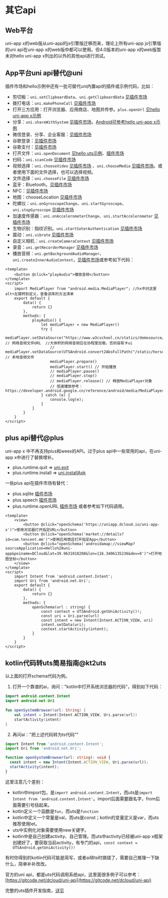 # 其它api

## Web平台

uni-app x的web版从uni-app的js引擎版迁移而来，理论上所有uni-app js引擎版的uni api在uni-app x的web版中都可以使用。但4.0版本的uni-app x的web版暂未对hello uni-app x列出的以外的其他api进行测试。

## App平台uni api替代@uni
插件市场和hello示例中还有一批可替代uni内置api的插件或示例代码，比如：
- 剪切板：`uni.setClipboardData`、`uni.getClipboardData` [见插件市场](https://ext.dcloud.net.cn/search?q=%E5%89%AA%E5%88%87%E6%9D%BF&orderBy=Relevance&cat1=8&cat2=81)
- 拨打电话：`uni.makePhoneCall` [见插件市场](https://ext.dcloud.net.cn/search?q=%E7%94%B5%E8%AF%9D&orderBy=Relevance&uni-appx=1)
- 打开三方应用：打开浏览器、应用商店、地图并传参。`plus.openUrl` [见hello uni-app x示例](https://gitcode.net/dcloud/hello-uni-app-x/-/blob/dev/pages/template/schema/schema.uvue)
- 分享：`uni.shareWithSystem` [见插件市场](https://ext.dcloud.net.cn/search?q=%E5%88%86%E4%BA%AB&orderBy=Relevance&uni-appx=1)，[Android可参考hello uni-app x示例](https://gitcode.net/dcloud/hello-uni-app-x/-/blob/dev/pages/template/share/share.uvue)
- 微信登录、分享、企业客服：[见插件市场](https://ext.dcloud.net.cn/search?q=%E5%BE%AE%E4%BF%A1%E7%99%BB%E5%BD%95&orderBy=Relevance&cat1=8&cat2=81&uni-appx=1)
- 谷歌登录：[见插件市场](https://ext.dcloud.net.cn/search?q=%E8%B0%B7%E6%AD%8C%E7%99%BB%E5%BD%95&orderBy=Relevance&uni-appx=1)
- 谷歌支付：[见插件市场](https://ext.dcloud.net.cn/search?q=%E8%B0%B7%E6%AD%8C%E6%94%AF%E4%BB%98&orderBy=Relevance&uni-appx=1)
- 打开文件：`uni.openDocument` [见hello uts示例](https://gitcode.net/dcloud/hello-uts/-/blob/dev/uni_modules/uts-nativepage/utssdk/app-android/index.uts)、[插件市场](https://ext.dcloud.net.cn/plugin?id=12731)
- 扫码：`uni.scanCode` [见插件市场](https://ext.dcloud.net.cn/search?q=%E6%89%AB%E7%A0%81&cat1=8&type=UpdatedDate)
- 视频选择：`uni.chooseVideo`  [见插件市场](https://ext.dcloud.net.cn/search?q=chooseVideo&orderBy=Relevance&uni-appx=1) 、`uni.chooseMedia` [见插件市场](https://ext.dcloud.net.cn/search?q=chooseMedia&orderBy=Relevance&uni-appx=1)。或者使用下面的文件选择，也可以选择视频。
- 文件选择：`uni.chooseFile` [见插件市场](https://ext.dcloud.net.cn/search?q=%E6%96%87%E4%BB%B6%E9%80%89%E6%8B%A9&cat1=8&cat2=81)
- 蓝牙：Bluetooth。[见插件市场](https://ext.dcloud.net.cn/search?q=%E8%93%9D%E7%89%99&orderBy=Relevance&cat1=8&cat2=81)
- NFC：[见插件市场](https://ext.dcloud.net.cn/search?q=nfc&orderBy=Relevance&cat1=8&cat2=81)
- 地图：chooseLocation [见插件市场](https://ext.dcloud.net.cn/search?q=%E5%9C%B0%E5%9B%BE&orderBy=Relevance&uni-appx=1)
- 陀螺仪：`uni.onGyroscopeChange`、`uni.startGyroscope`、`uni.stopGyroscope` [见插件市场](https://ext.dcloud.net.cn/plugin?id=17540)
- 加速度传感器：`uni.onAccelerometerChange`、`uni.startAccelerometer` [见插件市场](https://ext.dcloud.net.cn/plugin?id=17540)
- 生物识别：指纹识别。`uni.startSoterAuthentication` [见插件市场](https://ext.dcloud.net.cn/search?q=%E7%94%9F%E7%89%A9%E8%AE%A4%E8%AF%81&uni-appx=1)
- 震动：`uni.vibrate` [见插件市场](https://ext.dcloud.net.cn/search?q=%E9%9C%87%E5%8A%A8&uni-appx=1)
- 自定义相机：`uni.createCameraContext` [见插件市场](https://ext.dcloud.net.cn/search?q=%E7%9B%B8%E6%9C%BA&uni-appx=1)
- 录音：`uni.getRecorderManager` [见插件市场](https://ext.dcloud.net.cn/search?q=%E5%BD%95%E9%9F%B3&uni-appx=1)
- 播放音频：`uni.getBackgroundAudioManager`、`uni.createInnerAudioContext`，[见插件市场](https://ext.dcloud.net.cn/search?q=%E9%9F%B3%E9%A2%91%E6%92%AD%E6%94%BE&orderBy=Relevance&uni-appx=1)或参考如下代码：
```vue
<template>
	<button @click="playAudio">播放音频</button>
</template>
<script>
	import MediaPlayer from "android.media.MediaPlayer"; //hx中对这里alt+左键转到定义，查看该库的方法清单
	export default {
		data() {
			return {}
		},
		methods: {
			playAudio() {
				let mediaPlayer = new MediaPlayer()
				try {
					mediaPlayer.setDataSource("https://www.w3cschool.cn/statics/demosource/horse.mp3") // 网络音频文件URL  //大体积的网络音频应在协程里加载，否则容易卡ui
					// mediaPlayer.setDataSource(UTSAndroid.convert2AbsFullPath("/static/horse.mp3")) // 本地音频文件
					mediaPlayer.prepare()
					mediaPlayer.start() // 开始播放
					// mediaPlayer.pause()
					// mediaPlayer.stop()
					// mediaPlayer.release() // 释放MediaPlayer对象
					// 倍速播放参考：https://developer.android.google.cn/reference/android/media/MediaPlayer#setPlaybackParams(android.media.PlaybackParams)
				} catch (e) {
					console.log(e);
				}
			}
		}
	}
</script>
```

## plus api替代@plus
uni-app x 中不再支持plus和weex的API。过于plus api中一些常用的api，在uni-app x中进行了替换增补。
- plus.runtime.quit => [uni.exit](./exit.md)
- plus.runtime.install => [uni.installApk](./install-apk.md)

一些plus api在插件市场有替代：
- plus.sqlite [插件市场](https://ext.dcloud.net.cn/search?q=sqlite&uni-appx=1)
- plus.speech [插件市场](https://ext.dcloud.net.cn/search?q=%E6%96%87%E5%AD%97%E8%BD%AC%E8%AF%AD%E9%9F%B3&orderBy=Relevance&uni-appx=1)
- plus.runtime.openURL [插件市场](https://ext.dcloud.net.cn/plugin?id=17828)
或者参考如下代码调用。

```vue
<template>
	<view>
		<button @click="openSchema('https://uniapp.dcloud.io/uni-app-x')">使用浏览器打开指定URL</button>
		<button @click="openSchema('market://details?id=com.tencent.mm')">使用应用商店打开指定App</button>
		<button @click="openSchema('androidamap://viewMap?sourceApplication=Hello%20uni-app&poiname=DCloud&lat=39.9631018208&lon=116.3406135236&dev=0')">打开地图坐标</button>
	</view>
</template>
<script>
	import Intent from 'android.content.Intent';
	import Uri from 'android.net.Uri';
	export default {
		data() {
			return {}
		},
		methods: {
			openSchema(url : string) {
				const context = UTSAndroid.getUniActivity()!;
				const uri = Uri.parse(url)
				const intent = new Intent(Intent.ACTION_VIEW, uri)
				intent.setData(uri);
				context.startActivity(intent);
			}
		}
	}
</script>
```

## kotlin代码转uts简易指南@kt2uts

以上面的打开schema代码为例。

1. 打开一个靠谱的ai，询问："kotlin中打开系统浏览器的代码"，得到如下代码：
```kotlin
import android.content.Intent  
import android.net.Uri  
  
fun openSystemBrowser(url: String) {  
    val intent = Intent(Intent.ACTION_VIEW, Uri.parse(url))  
    startActivity(intent)  
}
```

2. 再问ai："把上述代码转为ts代码""
```ts
import Intent from 'android.content.Intent';
import Uri from 'android.net.Uri';

function openSystemBrowser(url: string): void {  
  const intent = new Intent(Intent.ACTION_VIEW, Uri.parse(url));  
  startActivity(intent);  
}
```

这里注意几个差别：
- kotlin中import包，是`import android.content.Intent`，而uts是`import Intent from 'android.content.Intent'`。import后面需要跟名字，from后面需要引号括起来。
- kotlin定义一个函数是`fun`，而uts是`function`
- kotlin中定义一个常量是val，而uts是const；kotlin的变量定义是var，而uts推荐使用let。
- uts中实例化对象需要使用new关键字。
- kotlin中是自己创建activity、自己管理。而uts中activity已经被uni-app x框架创建好了，要获取当前activity，有专门的api，`const context = UTSAndroid.getUniActivity()!`

有时你得到的kotlin代码可能是简写，或者ai转ts时搞错了，需要自己推理一下缺什么，简单补补改改。

官方的uni api，都是uts代码调用系统api，这里面很多例子可以参考：[https://gitcode.net/dcloud/uni-api](https://gitcode.net/dcloud/uni-api)

完整的uts插件开发指南，[详见](../plugin/uts-plugin.md)
